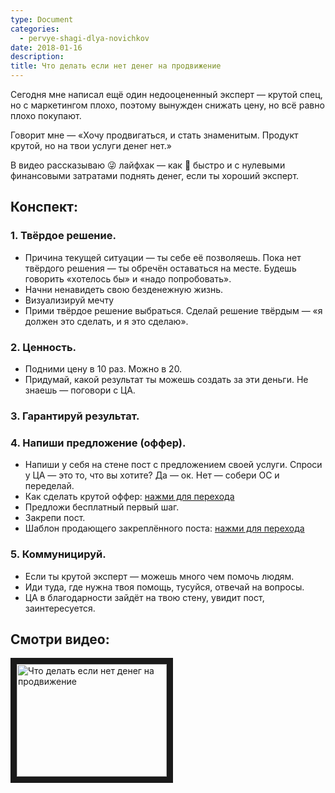 ```yaml
---
type: Document
categories:
  - pervye-shagi-dlya-novichkov
date: 2018-01-16
description: 
title: Что делать если нет денег на продвижение
---
```


Сегодня мне написал ещё один недооцененный эксперт — крутой спец, но с маркетингом плохо, поэтому вынужден снижать цену, но всё равно плохо покупают.

Говорит мне — «Хочу продвигаться, и стать знаменитым. Продукт крутой, но на твои услуги денег нет.»

В видео рассказываю 😜 лайфхак — как 🐌 быстро и с нулевыми финансовыми затратами поднять денег, если ты хороший эксперт.

## Конспект:

### 1. Твёрдое решение.

- Причина текущей ситуации — ты себе её позволяешь. Пока нет твёрдого решения — ты обречён оставаться на месте. Будешь говорить «хотелось бы» и «надо попробовать».
- Начни ненавидеть свою безденежную жизнь.
- Визуализируй мечту
- Прими твёрдое решение выбраться. Сделай решение твёрдым — «я должен это сделать, и я это сделаю».

### 2. Ценность.

- Подними цену в 10 раз. Можно в 20.
- Придумай, какой результат ты можешь создать за эти деньги. Не знаешь — поговори с ЦА.

### 3. Гарантируй результат.

### 4. Напиши предложение (оффер).

- Напиши у себя на стене пост с предложением своей услуги. Спроси у ЦА — это то, что вы хотите? Да — ок. Нет — собери ОС и переделай.
- Как сделать крутой оффер: [нажми для перехода](https://vk.cc/70i5Ly)
- Предложи бесплатный первый шаг.
- Закрепи пост.
- Шаблон продающего закреплённого поста: [нажми для перехода](https://vk.cc/70iTk0)

### 5. Коммуницируй.

- Если ты крутой эксперт — можешь много чем помочь людям.
- Иди туда, где нужна твоя помощь, тусуйся, отвечай на вопросы.
- ЦА в благодарности зайдёт на твою стену, увидит пост, заинтересуется.

## Смотри видео:

<a href="http://www.youtube.com/watch?feature=player_embedded&v=O_paTwH56-0
" target="_blank"><img src="http://img.youtube.com/vi/O_paTwH56-0/0.jpg" 
alt="Что делать если нет денег на продвижение" width="240" height="180" border="10" /></a>
